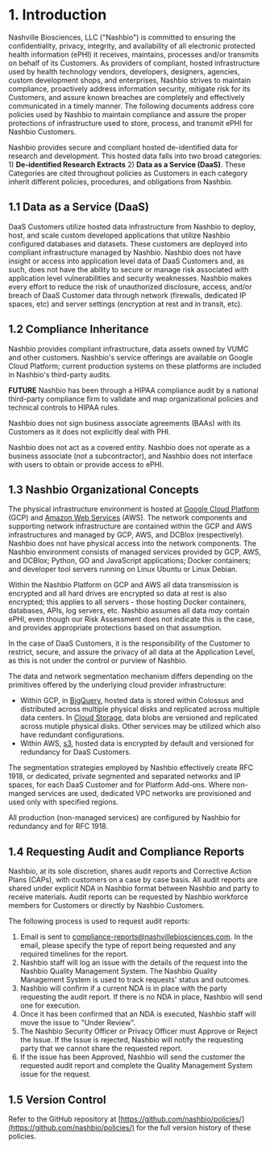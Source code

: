 # 1. Introduction

Nashville Biosciences, LLC ("Nashbio") is committed to ensuring the confidentiality, privacy, integrity, and availability of all electronic protected health information (ePHI) it receives, maintains, processes and/or transmits on behalf of its Customers. As providers of compliant, hosted infrastructure used by health technology vendors, developers, designers, agencies, custom development shops, and enterprises, Nashbio strives to maintain compliance, proactively address information security, mitigate risk for its Customers, and assure known breaches are completely and effectively communicated in a timely manner. The following documents address core policies used by Nashbio to maintain compliance and assure the proper protections of infrastructure used to store, process, and transmit ePHI for Nashbio Customers.

Nashbio provides secure and compliant hosted de-identified data for research and development. This hosted data falls into two broad categories: 1) **De-identified Research Extracts** 2) **Data as a Service (DaaS)**. These Categories are cited throughout policies as Customers in each category inherit different policies, procedures, and obligations from Nashbio.

## 1.1 Data as a Service (DaaS)

DaaS Customers utilize hosted data infrastructure from Nashbio to deploy, host, and scale custom developed applications that utilize Nashbio configured databases and datasets. These customers are deployed into compliant infrastructure managed by Nashbio. Nashbio does not have insight or access into application level data of DaaS Customers and, as such, does not have the ability to secure or manage risk associated with application level vulnerabilities and security weaknesses. Nashbio makes every effort to reduce the risk of unauthorized disclosure, access, and/or breach of DaaS Customer data through network (firewalls, dedicated IP spaces, etc) and server settings (encryption at rest and in transit, etc).

## 1.2 Compliance Inheritance

Nashbio provides compliant infrastructure, data assets owned by VUMC and other customers. Nashbio's service offerings are available on Google Cloud Platform; current production systems on these platforms are included in Nashbio's third-party audits.

**FUTURE** Nashbio has been through a HIPAA compliance audit by a national third-party compliance firm to validate and map organizational policies and technical controls to HIPAA rules. 

Nashbio does not sign business associate agreements (BAAs) with its Customers as it does not explicitly deal with PHI. 

Nashbio does not act as a covered entity. Nashbio does not operate as a business associate (not a subcontractor), and Nashbio does not interface with users to obtain or provide access to ePHI. 

## 1.3 Nashbio Organizational Concepts

The physical infrastructure environment is hosted at [Google Cloud Platform](https://cloud.google.com/) (GCP) and [Amazon Web Services](https://aws.amazon.com/) (AWS). The network components and supporting network infrastructure are contained within the GCP and AWS infrastructures and managed by GCP, AWS, and DCBlox (respectively). Nashbio does not have physical access into the network components. The Nashbio environment consists of managed services provided by GCP, AWS, and DCBlox; Python, GO and JavaScript applications; Docker containers; and developer tool servers running on Linux Ubuntu or Linux Debian.

Within the Nashbio Platform on GCP and AWS all data transmission is encrypted and all hard drives are encrypted so data at rest is also encrypted; this applies to all servers - those hosting Docker containers, databases, APIs, log servers, etc. Nashbio assumes all data *may* contain ePHI, even though our Risk Assessment does not indicate this is the case, and provides appropriate protections based on that assumption.

In the case of DaaS Customers, it is the responsibility of the Customer to restrict, secure, and assure the privacy of all data at the Application Level, as this is not under the control or purview of Nashbio.

The data and network segmentation mechanism differs depending on the primitives offered by the underlying cloud provider infrastructure:

* Within GCP, in [BigQuery](https://cloud.google.com/solutions/bigquery-data-warehouse), hosted data is stored within Colossus and distributed across multiple physical disks and replicated across multiple data centers.  In [Cloud Storage](https://cloud.google.com/storage/docs/object-versioning), data blobs are versioned and replicated across mutiple physical disks.  Other services may be utilized which also have redundant configurations.
* Within AWS, [s3](https://docs.aws.amazon.com/AmazonS3/latest/dev/disaster-recovery-resiliency.html), hosted data is encrypted by default and versioned for redundancy for DaaS Customers.

The segmentation strategies employed by Nashbio effectively create RFC 1918, or dedicated, private segmented and separated networks and IP spaces, for each DaaS Customer and for Platform Add-ons.  Where non-manged services are used, dedicated VPC networks are provisioned and used only with specified regions.

All production (non-managed services) are configured by Nashbio for redundancy and for RFC 1918.

## 1.4 Requesting Audit and Compliance Reports

Nashbio, at its sole discretion, shares audit reports and Corrective Action Plans (CAPs), with customers on a case by case basis. All audit reports are shared under explicit NDA in Nashbio format between Nashbio and party to receive materials. Audit reports can be requested by Nashbio workforce members for Customers or directly by Nashbio Customers.

The following process is used to request audit reports:

1. Email is sent to compliance-reports@nashvillebiosciences.com. In the email, please specify the type of report being requested and any required timelines for the report.
2. Nashbio staff will log an issue with the details of the request into the Nashbio Quality Management System. The Nashbio Quality Management System is used to track requests' status and outcomes.
3. Nashbio will confirm if a current NDA is in place with the party requesting the audit report. If there is no NDA in place, Nashbio will send one for execution.
4. Once it has been confirmed that an NDA is executed, Nashbio staff will move the issue to "Under Review".
5. The Nashbio Security Officer or Privacy Officer must Approve or Reject the Issue. If the Issue is rejected, Nashbio will notify the requesting party that we cannot share the requested report.
6. If the issue has been Approved, Nashbio will send the customer the requested audit report and complete the Quality Management System issue for the request.

## 1.5 Version Control

Refer to the GitHub repository at [https://github.com/nashbio/policies/](https://github.com/nashbio/policies/) for the full version history of these policies.

